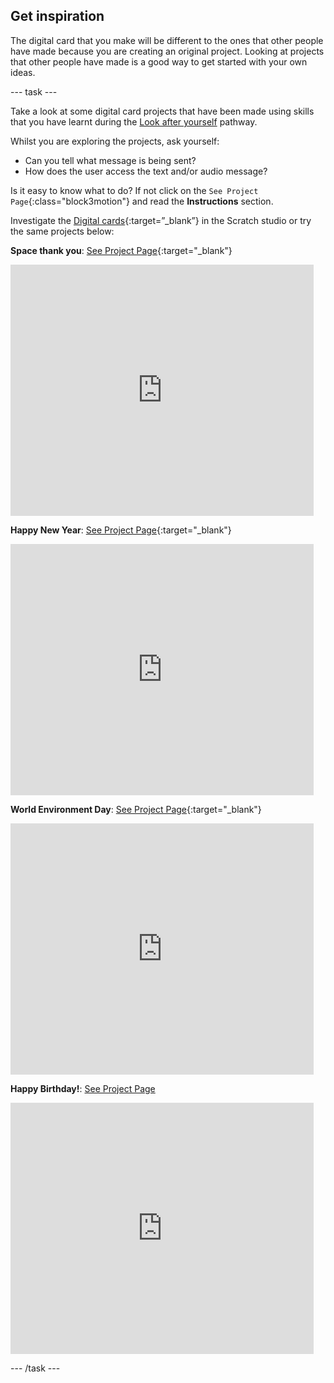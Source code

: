 ## Get inspiration

The digital card that you make will be different to the ones that other people have made because you are creating an original project. Looking at projects that other people have made is a good way to get started with your own ideas.

--- task ---

Take a look at some digital card projects that have been made using skills that you have learnt during the [Look after yourself](https://projects.raspberrypi.org/en/pathways/look-after-yourself) pathway.

Whilst you are exploring the projects, ask yourself:
+ Can you tell what message is being sent? 
+ How does the user access the text and/or audio message?

Is it easy to know what to do? If not click on the `See Project Page`{:class="block3motion"} and read the **Instructions** section.

Investigate the [Digital cards](https://scratch.mit.edu/studios/27073994){:target=”_blank”} in the Scratch studio or try the same projects below:

**Space thank you**: [See Project Page](https://scratch.mit.edu/projects/456062813){:target="_blank"}
<div class="scratch-preview">
  <iframe src="https://scratch.mit.edu/projects/456062813/embed" allowtransparency="true" width="485" height="402" frameborder="0" scrolling="no" allowfullscreen></iframe>
</div>

**Happy New Year**: [See Project Page](https://scratch.mit.edu/projects/455910740){:target="_blank"}
<div class="scratch-preview">
  <iframe src="https://scratch.mit.edu/projects/455910740/embed" allowtransparency="true" width="485" height="402" frameborder="0" scrolling="no" allowfullscreen></iframe>
</div>

**World Environment Day**: [See Project Page](https://scratch.mit.edu/projects/460628546){:target="_blank"}
<div class="scratch-preview">
  <iframe src="https://scratch.mit.edu/projects/460628546/embed" allowtransparency="true" width="485" height="402" frameborder="0" scrolling="no" allowfullscreen></iframe>
</div>

**Happy Birthday!**: [See Project Page](https://scratch.mit.edu/projects/460632311)
<div class="scratch-preview">
  <iframe src="https://scratch.mit.edu/projects/460632311/embed" allowtransparency="true" width="485" height="402" frameborder="0" scrolling="no" allowfullscreen></iframe>
</div>

--- /task ---

